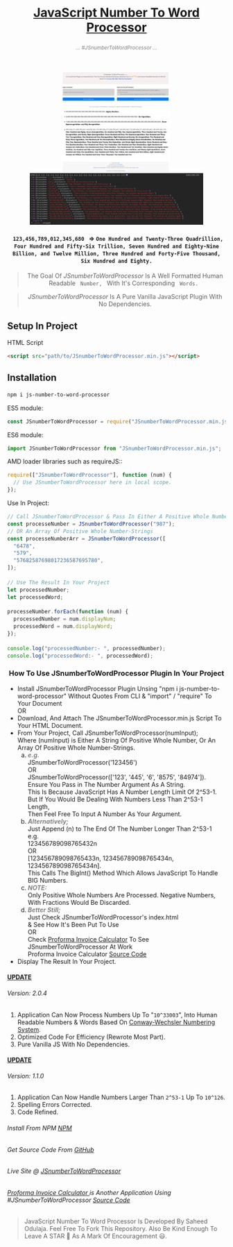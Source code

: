 <h1 align= "center"><ins>JavaScript Number To Word Processor</ins>
<h6 align= "center" style="color: grey"><small>... #JSnumberToWordProcessor ...</small></h6></h1> <br />

<div align="center">
  <a href="JSnumberToWordProcessor-fullpage.png" target="_blank" style="margin-right: 5px"><img src="JSnumberToWordProcessor-fullpage.png" width="250"/></a>
  <a href="JSnumberToWordProcessor-console.PNG" target="_blank"><img src="JSnumberToWordProcessor-console.PNG" width="400"/></a>
</div>

<h4 align="center"><code> 123,456,789,012,345,680 </code> => <code>One Hundred and Twenty-Three Quadrillion, Four Hundred and Fifty-Six Trillion, Seven Hundred and Eighty-Nine Billion, and Twelve Million, Three Hundred and Forty-Five Thousand, Six Hundred and Eighty.</code></h4>

<blockquote align="center">
    The Goal Of <em>JSnumberToWordProcessor</em> Is A Well Formatted Human Readable <code> Number, </code> With It's Corresponding <code> Words. </code>
</blockquote>
<blockquote align="center">
    <em>JSnumberToWordProcessor</em> Is A Pure Vanilla JavaScript Plugin With No Dependencies.
</blockquote>

## Setup In Project

HTML Script

```html
<script src="path/to/JSnumberToWordProcessor.min.js"></script>
```

## Installation

```sh
npm i js-number-to-word-processor
```

ES5 module:

```js
const JSnumberToWordProcessor = require("JSnumberToWordProcessor.min.js");
```

ES6 module:

```js
import JSnumberToWordProcessor from "JSnumberToWordProcessor.min.js";
```

AMD loader libraries such as requireJS::

```js
require(["JSnumberToWordProcessor"], function (num) {
  // Use JSnumberToWordProcessor here in local scope.
});
```

Use In Project:

```js
// Call JSnumberToWordProcessor & Pass In Either A Positive Whole Number-String
const processeNumber = JSnumberToWordProcessor("987");
// OR An Array Of Positive Whole Number-Strings
const processeNumberArr = JSnumberToWordProcessor([
  "6478",
  "579",
  "57682587698017236587695780",
]);

// Use The Result In Your Project
let processedNumber;
let processedWord;

processeNumber.forEach(function (num) {
  processedNumber = num.displayNum;
  processedWord = num.displayWord;
});

console.log("processedNumber:- ", processedNumber);
console.log("processedWord:- ", processedWord);
```

<div>
      <h3 align="center"> How To Use JSnumberToWordProcessor Plugin In Your Project </h3>
      <ul>
          <li>Install JSnumberToWordProcessor Plugin Unsing "npm i js-number-to-word-processor" Without Quotes From CLI & "import" / "require" To Your Document</li>
          OR
          <li>Download, And Attach The JSnumberToWordProcessor.min.js Script To Your HTML Document.</li>
          <li>From Your Project, Call JSnumberToWordProcessor(numInput); <br /> 
           Where (numInput) is Either A String Of Positive Whole Number, Or An Array Of Positive Whole Number-Strings.
            <ol type="a">
              <li>
                <b style="color: grey;"><i>e.g.</i></b> <br />
                JSnumberToWordProcessor('123456') <br />
                                  OR <br />
                JSnumberToWordProcessor(['123', '445', '6', '8575', '84974']). <br />
                    Ensure You Pass in The Number Argument As A String. <br />
                    This Is Because JavaScript Has A Number Length Limit Of 2^53-1. <br />
                    But If You Would Be Dealing With Numbers Less Than 2^53-1 Length, <br />
                    Then Feel Free To Input A Number As Your Argument.
              </li>
              <li>
                <b style="color: grey;"><i>Alternatively;</i></b> <br />
                    Just Append (n) to The End Of The Number Longer Than 2^53-1 <br />
                    e.g. <br />
                        123456789098765432n <br />
                                 OR <br />
                        [123456789098765433n, 123456789098765434n, 123456789098765434n]. <br />
                    This Calls The BigInt() Method Which Allows JavaScript To Handle BIG Numbers. <br />
              </li>
              <li>
              <b style="color: grey;"><i>NOTE: </i></b> <br />
                    Only Positive Whole Numbers Are Processed. Negative Numbers, With Fractions Would Be Discarded. <br />
              </li>
              <li>
              <b style="color: grey;"><i>Better Still; </i></b> <br />
                    Just Check JSnumberToWordProcessor's index.html  <br />
                    & See How It's Been Put To Use
                    <br />
                    OR
                    <br />
                    Check <a href="https://sidodus.github.io/Sidodus-proforma-invoice-calculator/">Proforma Invoice Calculator</a> To See JSnumberToWordProcessor At Work  <br />
                    Proforma Invoice Calculator <a href="https://github.com/Sidodus-proforma-invoice-calculator/">Source Code</a>
              </li>
            </ol>
          </li>
          <li>
            Display The Result In Your Project.
          </li>
      </ul>
    </div>

<h4><ins>UPDATE</ins></h4>
<h6 margin-bottom="-5px"><em>Version: 2.0.4</em></h6>
  <ol>
    <li> Application Can Now Process Numbers Up To "<code>10^33003</code>", Into Human Readable Numbers & Words Based On <a href="https://www.mrob.com/pub/math/largenum.html" target="_blank"
          >Conway-Wechsler Numbering System</a
        >. </li>
    <li> Optimized Code For Efficiency (Rewrote Most Part). </li>
    <li> Pure Vanilla JS With No Dependencies.</li>
  </ol>

<h4><ins>UPDATE</ins></h4>
<h6 margin-bottom="-5px"><em>Version: 1.1.0</em></h6>
  <ol>
    <li> Application Can Now Handle Numbers Larger Than <code>2^53-1</code> Up To <code>10^126</code>. </li>
    <li> Spelling Errors Corrected. </li>
    <li> Code Refined. </li>
  </ol>

<h6>Install From NPM <a href="https://www.npmjs.com/package/js-number-to-word-processor" target="_blank">NPM</a></h6>
<h6>Get Source Code From <a href="https://github.com/Sidodus/JavaScript-Number-To-Word-Processor" target="_blank">GitHub</a></h6>
<h6>Live Site @ <a href="https://sidodus.github.io/JavaScript-Number-To-Word-Processor/" target="_blank">JSnumberToWordProcessor</a></h6>
<h6><a href="https://sidodus.github.io/Sidodus-proforma-invoice-calculator/" target="_blank">Proforma Invoice Calculator </a>is Another Application Using #JSnumberToWordProcessor <a href="https://github.com/Sidodus-proforma-invoice-calculator/" target="_blank"> Source Code</a></h6>

> JavaScript Number To Word Processor Is Developed By Saheed Odulaja.
> Feel Free To Fork This Repository.
> Also Be Kind Enough To Leave A STAR 🌟 As A Mark Of Encouragement 😃.

